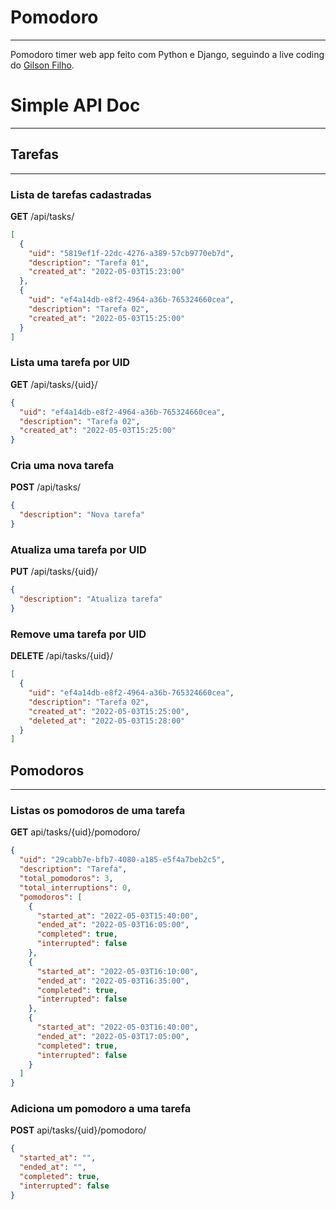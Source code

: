 # Pomodoro

---
Pomodoro timer web app feito com Python e Django, seguindo a live coding do
[Gilson Filho](https://www.youtube.com/channel/UCHDOicoGqIKPg1b9lr-OkxA/videos).

# Simple API Doc

---

## Tarefas

---

### Lista de tarefas cadastradas

**GET** /api/tasks/

```json
[
  {
    "uid": "5819ef1f-22dc-4276-a389-57cb9770eb7d",
    "description": "Tarefa 01",
    "created_at": "2022-05-03T15:23:00"
  },
  {
    "uid": "ef4a14db-e8f2-4964-a36b-765324660cea",
    "description": "Tarefa 02",
    "created_at": "2022-05-03T15:25:00"
  }
]
```

### Lista uma tarefa por UID

**GET** /api/tasks/{uid}/

```json
{
  "uid": "ef4a14db-e8f2-4964-a36b-765324660cea",
  "description": "Tarefa 02",
  "created_at": "2022-05-03T15:25:00"
}
```

### Cria uma nova tarefa

**POST** /api/tasks/

```json
{
  "description": "Nova tarefa"
}
```

### Atualiza uma tarefa por UID

**PUT** /api/tasks/{uid}/

```json
{
  "description": "Atualiza tarefa"
}
```

### Remove uma tarefa por UID

**DELETE** /api/tasks/{uid}/

```json
[
  {
    "uid": "ef4a14db-e8f2-4964-a36b-765324660cea",
    "description": "Tarefa 02",
    "created_at": "2022-05-03T15:25:00",
    "deleted_at": "2022-05-03T15:28:00"
  }
]
```

## Pomodoros

---

### Listas os pomodoros de uma tarefa

**GET** api/tasks/{uid}/pomodoro/

```json
{
  "uid": "29cabb7e-bfb7-4080-a185-e5f4a7beb2c5",
  "description": "Tarefa",
  "total_pomodoros": 3,
  "total_interruptions": 0,
  "pomodoros": [
    {
      "started_at": "2022-05-03T15:40:00",
      "ended_at": "2022-05-03T16:05:00",
      "completed": true,
      "interrupted": false
    },
    {
      "started_at": "2022-05-03T16:10:00",
      "ended_at": "2022-05-03T16:35:00",
      "completed": true,
      "interrupted": false
    },
    {
      "started_at": "2022-05-03T16:40:00",
      "ended_at": "2022-05-03T17:05:00",
      "completed": true,
      "interrupted": false
    }
  ]
}
```

### Adiciona um pomodoro a uma tarefa

**POST** api/tasks/{uid}/pomodoro/

```json
{
  "started_at": "",
  "ended_at": "",
  "completed": true,
  "interrupted": false
}
```